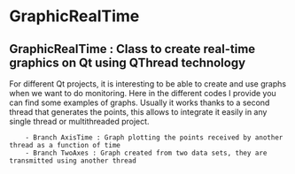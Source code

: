 <h1>GraphicRealTime</h1>
        
<h2>GraphicRealTime : Class to create real-time graphics on Qt using QThread technology</h2>
        
<p>For different Qt projects, it is interesting to be able to create and use graphs when we want to do monitoring.
Here in the different codes I provide you can find some examples of graphs.
Usually it works thanks to a second thread that generates the points, this allows to integrate it easily in any single thread or multithreaded project.</p>
        
        - Branch AxisTime : Graph plotting the points received by another thread as a function of time
        - Branch TwoAxes : Graph created from two data sets, they are transmitted using another thread 
